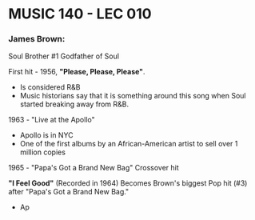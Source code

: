 # MUSIC 140 - LEC 010
### James Brown:
Soul Brother #1
Godfather of Soul

First hit - 1956, **"Please, Please, Please"**.
- Is considered R&B
- Music historians say that it is something around this song when Soul started breaking away from R&B.

1963 - "Live at the Apollo"
- Apollo is in NYC
- One of the first albums by an African-American artist to sell over 1 million copies

1965 - "Papa's Got a Brand New Bag" Crossover hit

**"I Feel Good"** (Recorded in 1964) Becomes Brown's biggest Pop hit (#3) after "Papa's Got a Brand New Bag."
- Ap
<!--stackedit_data:
eyJoaXN0b3J5IjpbMTYxMTc2OTIwNiwxNzIwODUxNjI2LC0xND
MwMTUwNzYzXX0=
-->